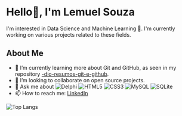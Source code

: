 # Hello👋, I'm Lemuel Souza

I'm interested in Data Science and Machine Learning 🚀. I'm currently working on various projects related to these fields.

## About Me
- 🌱 I’m currently learning more about Git and GitHub, as seen in my repository [-dio-resumos-git-e-github](https://github.com/rocasouza/-dio-resumos-git-e-github).
- 👯 I’m looking to collaborate on open source projects.
- 💬 Ask me about  ![Delphi](https://img.shields.io/badge/Delphi-CC342D?style=for-the-badge&logo=delphi&logoColor=white) ![HTML5](https://img.shields.io/badge/HTML5-E34F26?style=for-the-badge&logo=html5&logoColor=white) ![CSS3](https://img.shields.io/badge/CSS3-1572B6?style=for-the-badge&logo=css3&logoColor=white) ![MySQL](https://img.shields.io/badge/MySQL-00000F?style=for-the-badge&logo=mysql&logoColor=white) ![SQLite](https://img.shields.io/badge/SQLite-000?style=for-the-badge&logo=sqlite&logoColor=07405E)
- 📫 How to reach me: [LinkedIn](https://www.linkedin.com/in/lemuel-de-souza-8271a030a/)

![Top Langs](https://github-readme-stats-git-masterrstaa-rickstaa.vercel.app/api/top-langs/?username=rocasouza&layout=compact&bg_color=000&border_color=30A3DC&title_color=E94D5F&text_color=FFF)

